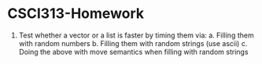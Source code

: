 # CSCI313-Homework

1. Test whether a vector or a list is faster by timing them via:
a. Filling them with random numbers
b. Filling them with random strings (use ascii)
c. Doing the above with move semantics when filling with random strings
